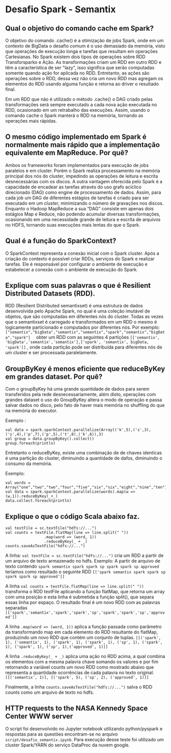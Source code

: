 # Desafio Spark - Semantix

## Qual o objetivo do comando cache em Spark?

O objetivo do comando .cache() é a otimização de jobs Spark, onde em um contexto de BigData o desafio comum é o uso demasiado da memória, visto que operações de execução longa e tarefas que resultam em operações Cartesianas.  No Spark existem dois tipos de operações sobre RDD Transforsparko e Ação. As transformações criam um RDD em outro RDD e têm a característica de ser "lazy", isso significa que serão computadas somente quando ação for aplicada no RDD. Entretanto, as ações são operações sobre o RDD, dessa vez não cria um novo  RDD mas agregam os elementos do RDD  usando alguma função e retorna ao driver o resultado final. 

Em um  RDD que não é utilizado o método .cache() o DAG criado pelas transformações será sempre executado a cada nova ação executada no RDD, ocasionado em um retrabalho das execuções. Assim, usando o comando cache o Spark manterá o RDD na memória, tornando as operações mais rápidas.

## O mesmo código implementado em Spark é normalmente mais rápido que a implementação equivalente em MapReduce. Por quê?

Ambos os frameworks foram implementados para execução de jobs paralelos e em cluster. Porém o Spark realiza processamento na memória principal dos nós do cluster, impedindo as operações de leitura e escrita desnecessárias com os discos. A outra vantagem oferecida pelo Spark é a capacidade de encadear as tarefas através do uso grafo acíclico direcionado (DAG) como engine de processamento de dados. Assim, para cada job um DAG de diferentes estágios de tarefas é criado para ser executado em um cluster, minimizando o número de gravações nos discos. Enquanto o Hadoop MapReduce a sua “DAG” consiste em apenas dois estágios Map e Reduce, não podendo acumular diversas transformações, ocasionando em uma necessidade grande de leitura e escrita de arquivos no HDFS, tornando suas execuções mais lentas do que o Spark.

## Qual é a função do SparkContext?

O SparkContext representa a conexão inicial com o Spark cluster. Após a criação do contexto é possível criar RDDs, serviços do Spark e realizar tarefas. Ele é responsável por configurar o ambiente de execução e estabelecer a conexão com o ambiente de execução do Spark.

## Explique com suas palavras o que é Resilient Distributed Datasets (RDD).

RDD (Resilient Distributed semantixset)  é uma estrutura de dados desenvolvida pelo Apache Spark, no qual é uma coleção imutável  de objetos, que são computadas em diferentes nós do cluster. Todas as vezes que o semantixset é carregado e transformados em um RDD o mesmo é logicamente particionado e computados por diferentes nós. Por exemplo: ``["semantix","bigData","semantix","semantix","spark","semantix","bigData","spark"]  `` obter um RDD com as seguintes 4 partições ``[['semantix', 'bigData','semantix','semantix'],['spark', 'semantix', bigData, 'spark']]`` , onde cada partição pode ser distribuída para diferentes nós de um cluster e ser processada paralelamente.
 
## GroupByKey é menos eficiente que reduceByKey em grandes dataset. Por quê?

Com o groupByKey há uma grande quantidade de dados para serem transferidos pela rede desnecessariamente, além disto, operações com grandes dataset o uso do GroupByKey altera o modo de operação e passa salvar dados no disco, pelo fato de haver mais memória no shuffling do que na memória do executor.

Exemplo :
~~~~ 
val data = spark.sparkContext.parallelize(Array(('k',5),('s',3),('s',4),('p',7),('p',5),('t',8),('k',6)),3)
val group = data.groupByKey().collect()
group.foreach(println)
~~~~

Entretanto o reduceByKey, existe uma combinação de de chaves identicas é uma partição do cluster, diminuindo a quantidade de dafos, diminuindo o consumo da memória.

Exemplo:
```
val words = Array("one","two","two","four","five","six","six","eight","nine","ten")
val data = spark.sparkContext.parallelize(words).map(w => (w,1)).reduceByKey(_+_)
data.collect.foreach(println)
```

## Explique o que o código Scala abaixo faz.

```
val textFile = sc.textFile("hdfs://...")
val counts = textFile.flatMap(line => line.split(" "))
                 .map(word => (word, 1))
                 .reduceByKey(_ + _)
counts.saveAsTextFile("hdfs://...")
```

A linha: ``val textFile = sc.textFile("hdfs://...")`` cria um RDD a partir de um arquivo de texto armazenado no hdfs.
Exemplo: A partir de arquivo de texto contendo ``spark semantix spark spark sp spark spark sp approved`` teríamos como resultado o seguinte RDD ``[['spark semantix spark spark sp spark spark sp approved']]``

A linha ``val counts = textFile.flatMap(line => line.split(" "))`` transforma o RDD textFile aplicando a função flatMap, que retorna um array com uma posição e esta linha é submetida a função split(), que separa essas linha por espaço. O resultado final é um novo RDD com as palavras separadas 
``[['spark','semantix','spark','spark','sp','spark','spark','sp','approved']]``

A linha ``.map(word => (word, 1))`` aplica a função passada como parâmetro da transformando map em cada elemento do RDD resultante do flatMap, produzindo um novo RDD que contém um conjunto de tuplas.
``[[('spark', 1), ('semantix', 1), ('spark', 1), ('spark', 1), ('sp', 1), ('spark', 1), ('spark', 1), ('sp', 1),('approved', 1)]]``

A linha ``.reduceByKey(_ + _)`` aplica uma ação no RDD acima, a qual combina os elementos com a mesma palavra chave somando os valores e por fim retornando a variável counts um novo RDD como mostrado abaixo que representa a quantidade ocorrências de cada palavra no texto original.
``[[('semantix', 1)], [('spark', 5), ('sp', 2), ('approved', 1)]]``

Finalmente, a linha ``counts.saveAsTextFile("hdfs://...")`` salva o RDD counts como um arquivo de texto no hdfs.

## HTTP requests to the NASA Kennedy Space Center WWW server

O script foi desenvolvido no Jupyter notebook utilizando python/pyspark e respostas para as questões encontram-se no arquivo ``script/desafio_semantix.ipynb``. Para execução desse teste foi utilizado um cluster Spark/YARN do serviço DataProc da nuvem google.




